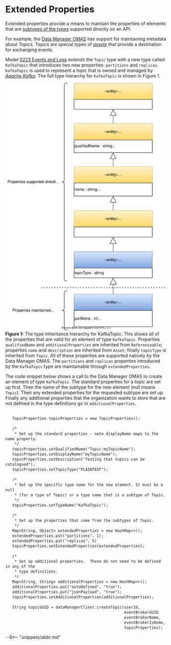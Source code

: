 <!-- SPDX-License-Identifier: CC-BY-4.0 -->
<!-- Copyright Contributors to the ODPi Egeria project 2020. -->

# Extended Properties

Extended properties provide a means to maintain the properties of elements that are [subtypes of the types](/egeria-docs/concepts/open-metadata-type-definitions) supported directly on an API.

For example, the [Data Manager OMAS](/egeria-docs/services/omas/data-manager/overview) has support for maintaining metadata about *Topics*.  Topics are special types of [*assets*](/egeria-docs/concepts/asset) that provide a destination for exchanging events.  

Model [0223 Events and Logs](/egeria-docs/types/2/0223-Events-and-Logs) extends the `Topic` type with a new type called `KafkaTopic` that introduces two new properties: `partitions` and `replicas`.  `KafkaTopic` is used to represent a topic that is owned and managed by [*Apache Kafka*](https://kafka.apache.org/).  The full type hierarchy for `KafkaTopic` is shown in Figure 1.

![Figure 1](extended-properties-type-hierarchy.svg)
**Figure 1:** The type inheritance hierarchy for KafkaTopic.  This shows all of the properties that are valid for an element of type `KafkaTopic`.  Properties `qualifiedName` and `additionalProperties` are inherited from `Referenceable`; properties `name` and `description` are inherited from `Asset`; finally `topicType` is inherited from `Topic`.  All of these properties are supported natively by the Data Manager OMAS.  The `partitions` and `replicas` properties introduced by the `KafkaTopic` type are maintainable through `extendedProperties`.

The code snippet below shows a call to the Data Manager OMAS to create an element of type `KafkaTopic`.
The standard properties for a topic are set up first.  Then the name of the subtype for the new element (null means `Topic`).  Then any extended properties for the requested subtype are set up.
Finally any additional properties that the organization wants to store that are not defined in the type definitions go in `additionalProperties`.
```

   TopicProperties topicProperties = new TopicProperties();

   /*
    * Set up the standard properties - note displayName maps to the name property.
    */
   topicProperties.setQualifiedName("Topic:myTopicName");
   topicProperties.setDisplayName("myTopicName");
   topicProperties.setDescription("Testing that topics can be catalogued");
   topicProperties.setTopicType("PLAINTEXT");

   /*
    * Set up the specific type name for the new element. It must be a null
    * (for a type of Topic) or a type name that is a subtype of Topic.
    */
   topicProperties.setTypeName("KafkaTopic");

   /*
    * Set up the properties that come from the subtypes of Topic.
    */
   Map<String, Object> extendedProperties = new HashMap<>();
   extendedProperties.put("partitions", 1);
   extendedProperties.put("replicas", 5)
   topicProperties.setExtendedProperties(extendedProperties);

   /*
    * Set up additional properties.  These do not need to be defined in any of the
    * type definitions.
    */
   Map<String, String> additionalProperties = new HashMap<>();
   additionalProperties.put("autoDefined", "true");
   additionalProperties.put("jsonPayload", "true");
   topicProperties.setAdditionalProperties(additionalProperties);

   String topicGUID = dataManagerClient.createTopic(userId, 
                                                    eventBrokerGUID
                                                    eventBrokerName, 
                                                    eventBrokerIsHome, 
                                                    topicProperties);

```



--8<-- "snippets/abbr.md"
